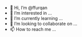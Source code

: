 - 👋 Hi, I’m @ffurqan
- 👀 I’m interested in ...
- 🌱 I’m currently learning ...
- 💞️ I’m looking to collaborate on ...
- 📫 How to reach me ...

<!---
ffurqan/ffurqan is a ✨ special ✨ repository because its `README.md` (this file) appears on your GitHub profile.
You can click the Preview link to take a look
 at your changes.
--->
